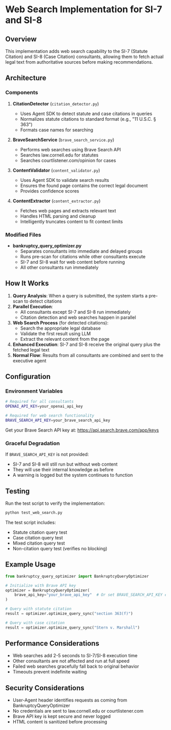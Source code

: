 # Web Search Implementation for SI-7 and SI-8

## Overview

This implementation adds web search capability to the SI-7 (Statute Citation) and SI-8 (Case Citation) consultants, allowing them to fetch actual legal text from authoritative sources before making recommendations.

## Architecture

### Components

1. **CitationDetector** (`citation_detector.py`)
   - Uses Agent SDK to detect statute and case citations in queries
   - Normalizes statute citations to standard format (e.g., "11 U.S.C. § 363")
   - Formats case names for searching

2. **BraveSearchService** (`brave_search_service.py`)
   - Performs web searches using Brave Search API
   - Searches law.cornell.edu for statutes
   - Searches courtlistener.com/opinion for cases

3. **ContentValidator** (`content_validator.py`)
   - Uses Agent SDK to validate search results
   - Ensures the found page contains the correct legal document
   - Provides confidence scores

4. **ContentExtractor** (`content_extractor.py`)
   - Fetches web pages and extracts relevant text
   - Handles HTML parsing and cleanup
   - Intelligently truncates content to fit context limits

### Modified Files

- **bankruptcy_query_optimizer.py**
  - Separates consultants into immediate and delayed groups
  - Runs pre-scan for citations while other consultants execute
  - SI-7 and SI-8 wait for web content before running
  - All other consultants run immediately

## How It Works

1. **Query Analysis**: When a query is submitted, the system starts a pre-scan to detect citations
2. **Parallel Execution**: 
   - All consultants except SI-7 and SI-8 run immediately
   - Citation detection and web searches happen in parallel
3. **Web Search Process** (for detected citations):
   - Search the appropriate legal database
   - Validate the first result using LLM
   - Extract the relevant content from the page
4. **Enhanced Execution**: SI-7 and SI-8 receive the original query plus the fetched legal text
5. **Normal Flow**: Results from all consultants are combined and sent to the executive agent

## Configuration

### Environment Variables

```bash
# Required for all consultants
OPENAI_API_KEY=your_openai_api_key

# Required for web search functionality
BRAVE_SEARCH_API_KEY=your_brave_search_api_key
```

Get your Brave Search API key at: https://api.search.brave.com/app/keys

### Graceful Degradation

If `BRAVE_SEARCH_API_KEY` is not provided:
- SI-7 and SI-8 will still run but without web content
- They will use their internal knowledge as before
- A warning is logged but the system continues to function

## Testing

Run the test script to verify the implementation:

```bash
python test_web_search.py
```

The test script includes:
- Statute citation query test
- Case citation query test  
- Mixed citation query test
- Non-citation query test (verifies no blocking)

## Example Usage

```python
from bankruptcy_query_optimizer import BankruptcyQueryOptimizer

# Initialize with Brave API key
optimizer = BankruptcyQueryOptimizer(
    brave_api_key="your_brave_api_key"  # Or set BRAVE_SEARCH_API_KEY env var
)

# Query with statute citation
result = optimizer.optimize_query_sync("section 363(f)")

# Query with case citation  
result = optimizer.optimize_query_sync("Stern v. Marshall")
```

## Performance Considerations

- Web searches add 2-5 seconds to SI-7/SI-8 execution time
- Other consultants are not affected and run at full speed
- Failed web searches gracefully fall back to original behavior
- Timeouts prevent indefinite waiting

## Security Considerations

- User-Agent header identifies requests as coming from BankruptcyQueryOptimizer
- No credentials are sent to law.cornell.edu or courtlistener.com
- Brave API key is kept secure and never logged
- HTML content is sanitized before processing